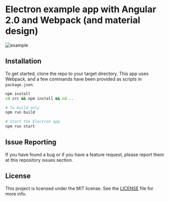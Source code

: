 # Electron example app with Angular 2.0 and Webpack (and material design)

![example](http://i.imgur.com/b0AoYXU.png)


## Installation

To get started, clone the repo to your target directory. This app uses Webpack, and a few commands have been provided as scripts in `package.json`.

```bash
npm install
cd src && npm install && cd ..

# To build only
npm run build

# Start the Electron app
npm run start
```

## Issue Reporting

If you have found a bug or if you have a feature request, please report them at this repository issues section.

## License

This project is licensed under the MIT license. See the [LICENSE](LICENSE) file for more info.

